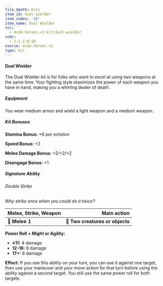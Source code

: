 ```yaml
---
file_dpath: Kits
item_id: dual-wielder
item_index: '10'
item_name: Dual Wielder
scc:
  - mcdm.heroes.v1:kit:dual-wielder
scdc:
  - 1.1.1:6:10
source: mcdm.heroes.v1
type: kit
---
```


#### Dual Wielder

The Dual Wielder kit is for folks who want to excel at using two weapons at the same time. Your fighting style maximizes the power of each weapon you have in hand, making you a whirling dealer of death.

##### Equipment

You wear medium armor and wield a light weapon and a medium weapon.

##### Kit Bonuses

**Stamina Bonus:** +6 per echelon

**Speed Bonus:** +2

**Melee Damage Bonus:** +2/+2/+2

**Disengage Bonus:** +1

##### Signature Ability

###### Double Strike

*Why strike once when you could do it twice?*

| **Melee, Strike, Weapon** |                 **Main action** |
| ------------------------- | ------------------------------: |
| **📏 Melee 1**            | **🎯 Two creatures or objects** |

**Power Roll + Might or Agility:**

- **≤11:** 4 damage
- **12-16:** 6 damage
- **17+:** 8 damage

**Effect:** If you use this ability on your turn, you can use it against one target, then use your maneuver and your move action for that turn before using the ability against a second target. You still use the same power roll for both targets.
